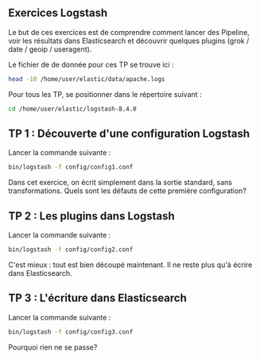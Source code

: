 
## Exercices Logstash
Le but de ces exercices est de comprendre comment lancer des Pipeline, voir les résultats dans Elasticsearch et découvrir quelques plugins (grok / date / geoip / useragent).

Le fichier de de donnée pour ces TP se trouve ici :
``` sh
head -10 /home/user/elastic/data/apache.logs
```

Pour tous les TP, se positionner dans le répertoire suivant :
``` sh
cd /home/user/elastic/logstash-8.4.0
```

## TP 1 : Découverte d'une configuration Logstash
Lancer la commande suivante :
``` sh
bin/logstash -f config/config1.conf
```

Dans cet exercice, on écrit simplement dans la sortie standard, sans transformations. Quels sont les défauts de cette première configuration?

## TP 2 : Les plugins dans Logstash
Lancer la commande suivante :
``` sh
bin/logstash -f config/config2.conf
```

C'est mieux : tout est bien découpé maintenant. Il ne reste plus qu'à écrire dans Elasticsearch.

## TP 3 : L'écriture dans Elasticsearch
Lancer la commande suivante :
``` sh
bin/logstash -f config/config3.conf
```

Pourquoi rien ne se passe?